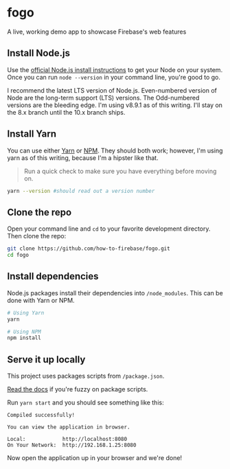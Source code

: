 # fogo

A live, working demo app to showcase Firebase's web features

## Install Node.js

Use the [official Node.js install instructions](https://nodejs.org/en/download/) to get your
Node on your system. Once you can run ```node --version``` in your command line, you're good to go.

I recommend the latest LTS version of Node.js. Even-numbered version of Node are the long-term 
support (LTS) versions. The Odd-numbered versions are the bleeding edge. I'm using v8.9.1 as of 
this writing. I'll stay on the 8.x branch until the 10.x branch ships.

## Install Yarn

You can use either [Yarn](https://yarnpkg.com/lang/en/docs/install/) or 
[NPM](https://www.npmjs.com/get-npm). They should both work; however, I'm using yarn as of this 
writing, because I'm a hipster like that.

> Run a quick check to make sure you have everything before moving on.

```bash
yarn --version #should read out a version number
```


## Clone the repo

Open your command line and ```cd``` to your favorite development directory. Then clone the repo:

```bash
git clone https://github.com/how-to-firebase/fogo.git
cd fogo
```


## Install dependencies

Node.js packages install their dependencies into ```/node_modules```. This can be done with 
Yarn or NPM.

```bash
# Using Yarn
yarn
```

```bash
# Using NPM
npm install
```

## Serve it up locally

This project uses packages scripts from ```/package.json```. 

[Read the docs](https://yarnpkg.com/lang/en/docs/cli/run/) if you're fuzzy on package scripts.

Run ```yarn start``` and you should see something like this:

```
Compiled successfully!

You can view the application in browser.

Local:            http://localhost:8080
On Your Network:  http://192.168.1.25:8080

```

Now open the application up in your browser and we're done!
